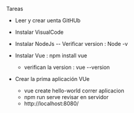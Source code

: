 
Tareas 
- Leer y crear uenta GitHUb
- Instalar VisualCode
- Instalar NodeJs    -- Verificar version : Node -v
- Instalar Vue  : npm install vue 
    - verifican la version : vue --version

- Crear la prima aplicación VUe
    - vue create hello-world
    correr aplicacion
    - npm run serve
    revisar en servidor
    - http://localhost:8080/
